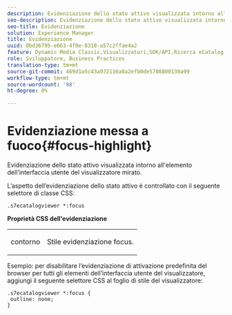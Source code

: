 ```yaml
---
description: Evidenziazione dello stato attivo visualizzata intorno all'elemento dell'interfaccia utente del visualizzatore mirato.
seo-description: Evidenziazione dello stato attivo visualizzata intorno all'elemento dell'interfaccia utente del visualizzatore mirato.
seo-title: Evidenziazione
solution: Experience Manager
title: Evidenziazione
uuid: 0bd36795-e663-4f0e-8310-a57c2ffae4a2
feature: Dynamic Media Classic,Visualizzatori,SDK/API,Ricerca eCatalog
role: Sviluppatore, Business Practices
translation-type: tm+mt
source-git-commit: 469d1a5c43a972116a8a2efb0de5708800130a99
workflow-type: tm+mt
source-wordcount: '98'
ht-degree: 0%

---
```



# Evidenziazione messa a fuoco{#focus-highlight}

Evidenziazione dello stato attivo visualizzata intorno all&#39;elemento dell&#39;interfaccia utente del visualizzatore mirato.

<!--<a id="section_E8B3D0BF9FF548F188F717D6EA65EC32"></a>-->

L’aspetto dell’evidenziazione dello stato attivo è controllato con il seguente selettore di classe CSS:

```
.s7ecatalogviewer *:focus
```

**Proprietà CSS dell&#39;evidenziazione**

<table id="table_C48C56E696304C9BAFEE71BA9EA9A174"> 
 <tbody> 
  <tr> 
   <td colname="col1"> <p> <span class="codeph"> contorno  </span> </p> </td> 
   <td colname="col2"> <p> Stile evidenziazione focus. </p> </td> 
  </tr> 
 </tbody> 
</table>

Esempio: per disabilitare l’evidenziazione di attivazione predefinita del browser per tutti gli elementi dell’interfaccia utente del visualizzatore, aggiungi il seguente selettore CSS al foglio di stile del visualizzatore:

```
.s7ecatalogviewer *:focus { 
 outline: none; 
}
```


